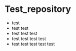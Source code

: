 # Test_repository

- test
- test test
- test test test
- test test test test
- test test test test test
